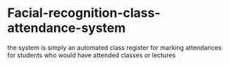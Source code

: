 # Facial-recognition-class-attendance-system
the system is simply an automated class register for marking attendances for students who would have attended classes or lectures
